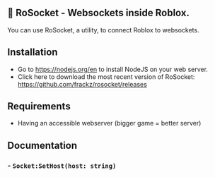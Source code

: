## 🔌 RoSocket - Websockets inside Roblox.
You can use RoSocket, a utility, to connect Roblox to websockets.

## Installation

- Go to https://nodejs.org/en to install NodeJS on your web server.
- Click here to download the most recent version of RoSocket: https://github.com/frackz/rosocket/releases


## Requirements
- Having an accessible webserver (bigger game = better server)

## Documentation
### - `Socket:SetHost(host: string)`
